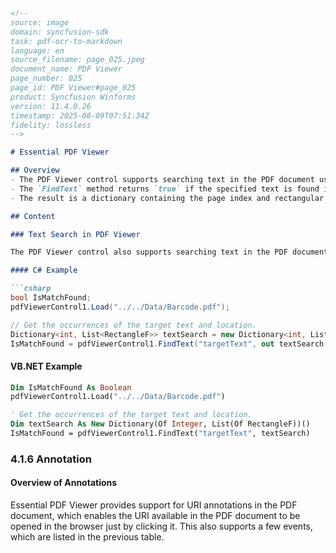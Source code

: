 ```markdown
<!--
source: image
domain: syncfusion-sdk
task: pdf-ocr-to-markdown
language: en
source_filename: page_025.jpeg
document_name: PDF Viewer
page_number: 025
page_id: PDF Viewer#page_025
product: Syncfusion Winforms
version: 11.4.0.26
timestamp: 2025-08-09T07:51:34Z
fidelity: lossless
-->

# Essential PDF Viewer

## Overview
- The PDF Viewer control supports searching text in the PDF document using the `FindText` API.
- The `FindText` method returns `true` if the specified text is found in the document.
- The result is a dictionary containing the page index and rectangular coordinates of the text found on that page.

## Content

### Text Search in PDF Viewer

The PDF Viewer control also supports searching text in the PDF document with the help of the following API. The `FindText` method returns `true` when the text given is found in the document. The dictionary contains the page index and the list of rectangular coordinates of the text found in that page. The following code snippet illustrates how text search can be achieved in the PDF Viewer control.

#### C# Example

```csharp
bool IsMatchFound;
pdfViewerControl1.Load("../../Data/Barcode.pdf");

// Get the occurrences of the target text and location.
Dictionary<int, List<RectangleF>> textSearch = new Dictionary<int, List<RectangleF>>();
IsMatchFound = pdfViewerControl1.FindText("targetText", out textSearch);
```

#### VB.NET Example

```vb
Dim IsMatchFound As Boolean
pdfViewerControl1.Load("../../Data/Barcode.pdf")

' Get the occurrences of the target text and location.
Dim textSearch As New Dictionary(Of Integer, List(Of RectangleF))()
IsMatchFound = pdfViewerControl1.FindText("targetText", textSearch)
```

### 4.1.6 Annotation

#### Overview of Annotations

Essential PDF Viewer provides support for URI annotations in the PDF document, which enables the URI available in the PDF document to be opened in the browser just by clicking it. This also supports a few events, which are listed in the previous table.

<!-- tags: [PDF Viewer, text search, annotation, URI, Syncfusion Winforms, C#, VB.NET] keywords: [FindText, Dictionary, RectangleF, textSearch, IsMatchFound, URI annotations, document, PDF Viewer control, page index, search text] -->
```